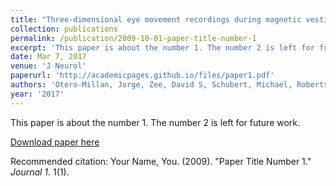```yaml
---
title: "Three-dimensional eye movement recordings during magnetic vestibular stimulation."
collection: publications
permalink: /publication/2009-10-01-paper-title-number-1
excerpt: 'This paper is about the number 1. The number 2 is left for future work.'
date: Mar 7, 2017
venue: 'J Neurol'
paperurl: 'http://academicpages.github.io/files/paper1.pdf'
authors: 'Otero-Millan, Jorge, Zee, David S, Schubert, Michael, Roberts, Dale C, Ward, Bryan K'
year: '2017'
---
```

This paper is about the number 1. The number 2 is left for future work.

[Download paper here](http://academicpages.github.io/files/paper1.pdf)

Recommended citation: Your Name, You. (2009). "Paper Title Number 1." <i>Journal 1</i>. 1(1).

